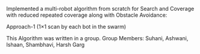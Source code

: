 Implemented a multi-robot algorithm from scratch for Search and Coverage with reduced repeated coverage along with Obstacle Avoidance: 

Approach-1 (1×1 scan by each bot in the swarm)

This Algorithm was written in a group.
Group Members: Suhani, Ashwani, Ishaan, Shambhavi, Harsh Garg
